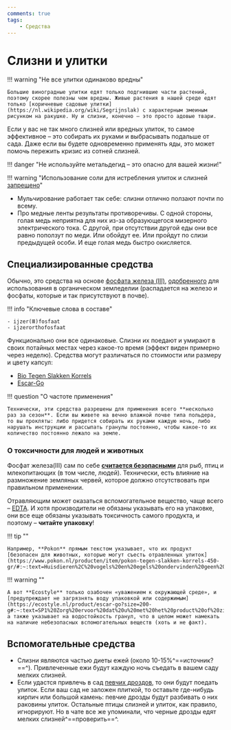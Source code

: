 ```yaml
---
comments: true
tags:
    - Средства
---
```


# Слизни и улитки

!!! warning "Не все улитки одинаково вредны"

    Большие виноградные улитки едят только подгнившие части растений, поэтому скорее полезны чем вредны. Живые растения в нашей среде едят только [коричневые садовые улитки](https://nl.wikipedia.org/wiki/Segrijnslak) с характерным змеиным рисунком на ракушке. Ну и слизни, конечно – это просто адовые твари.

Если у вас не так много слизней или вредных улиток, то самое эффективное – это собирать их руками и выбрасывать подальше от сада. Даже если вы будете одновременно применять яды, это может помочь пережить кризис из сотней слизней.

!!! danger "Не используйте метальдегид – это опасно для вашей жизни!"

!!! warning "Использование соли для истребления улиток и слизней [запрещено](https://www.milieucentraal.nl/huis-en-tuin/ongediertebestrijding/bestrijdingsmiddelen-en-het-milieu/)"

- Мульчирование работает так себе: слизни отлично ползают почти по всему.
- Про медные ленты результаты противоречивы. С одной стороны, голая медь неприятна для них из-за образующегося мизерного электрического тока. С другой, при отсутствии другой еды они все равно поползут по меди. Или обойдут ее. Или пройдут по слизи предыдущей особи. И еще голая медь быстро окисляется.

## Специализированные средства

Обычно, это средства на основе [фосфата железа (Ⅲ)](https://ru.wikipedia.org/wiki/%D0%A4%D0%BE%D1%81%D1%84%D0%B0%D1%82_%D0%B6%D0%B5%D0%BB%D0%B5%D0%B7%D0%B0(III)), [одобренного](https://eur-lex.europa.eu/LexUriServ/LexUriServ.do?uri=CONSLEG:2008R0889:20130101:EN:PDF) для использования в органическом земледелии (распадается на железо и фосфаты, которые и так присутствуют в почве). 

!!! info "Ключевые слова в составе"

    - ijzer(Ⅲ)fosfaat
    - ijzerorthofosfaat

Функционально они все одинаковые. Слизни их поедают и умирают в своих потайных местах через какое-то время (эффект виден примерно через неделю). Средства могут различаться по стоимости или размеру и цвету капсул:

- [Bio Tegen Slakken Korrels](https://www.pokon.nl/producten/item/pokon-tegen-slakken-korrels-450-gr/)
- [Escar-Go](https://www.ecostyle.nl/c/problemen-en-plagen/escar-go)

!!! question "О частоте применения"

    Технически, эти средства разрешены для применения всего **несколько раз за сезон**. Если вы живете на вечно влажной почве типа польдера, то вы прокляты: либо придется собирать их руками каждую ночь, либо нарушать инструкции и рассыпать гранулы постоянно, чтобы какое-то их количество постоянно лежало на земле.

### О токсичности для людей и животных

Фосфат железа(Ⅲ) сам по себе **[считается безопасными](https://www3.epa.gov/pesticides/chem_search/reg_actions/registration/fs_PC-034903_01-Mar-01.pdf)** для рыб, птиц и млекопитающих (в том числе, людей). Технически, есть влияние на размножение земляных червей, которое должно отсутствовать при правильном применении.

Отравляющим может оказаться вспомогательное вещество, чаще всего – [EDTA](https://ru.wikipedia.org/wiki/%D0%AD%D1%82%D0%B8%D0%BB%D0%B5%D0%BD%D0%B4%D0%B8%D0%B0%D0%BC%D0%B8%D0%BD%D1%82%D0%B5%D1%82%D1%80%D0%B0%D1%83%D0%BA%D1%81%D1%83%D1%81%D0%BD%D0%B0%D1%8F_%D0%BA%D0%B8%D1%81%D0%BB%D0%BE%D1%82%D0%B0). И хотя производители не обязаны указывать его на упаковке, они все еще обязаны указывать токсичность самого продукта, и поэтому – **читайте упаковку**!

!!! tip ""

    Например, **Pokon** прямым текстом указывает, что их продукт [безопасен для животных, которые могут съесть отравленных улиток](https://www.pokon.nl/producten/item/pokon-tegen-slakken-korrels-450-gr/#:~:text=Huisdieren%2C%20vogels%20en%20egels%20ondervinden%20geen%20schade%20van%20het%20eten%20van%20deze%20dode%20slakken.).

!!! warning ""

    А вот **Ecostyle** только озабочен «уважением к окружающей среде», и [предупреждает не загрязнять воду упаковкой или содержимым](https://ecostyle.nl/product/escar-go?size=200-g#:~:text=SP1%20Zorg%20ervoor%20dat%20u%20met%20het%20product%20of%20zijn%20verpakking%20geen%20water%20verontreinigt.), а также указывает на водостойкость гранул, что в целом может намекать на наличие небезопасных вспомогательных веществ (хоть и не факт).

## Вспомогательные средства

- Слизни являются частью диеты ежей (около 10-15%^==источник?==^). Привлеченные ежи будут каждую ночь съедать в вашем саду мелких слизней.
- Если удастся привлечь в сад [певчих дроздов](https://ru.wikipedia.org/wiki/%D0%9F%D0%B5%D0%B2%D1%87%D0%B8%D0%B9_%D0%B4%D1%80%D0%BE%D0%B7%D0%B4), то они будут поедать улиток. Если ваш сад не заложен плиткой, то оставьте где-нибудь кирпич или большой камень: певчие дрозды будут разбивать о них раковины улиток. Остальные птицы слизней и улиток, как правило, игнорируют. Но в чате все же упоминали, что черные дрозды едят мелких слизней^==проверить==^.
